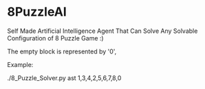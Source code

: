 # 8PuzzleAI
Self Made Artificial Intelligence Agent That Can Solve Any Solvable Configuration of 8 Puzzle Game :)

The empty block is represented by '0',

Example:

./8_Puzzle_Solver.py ast 1,3,4,2,5,6,7,8,0
 
